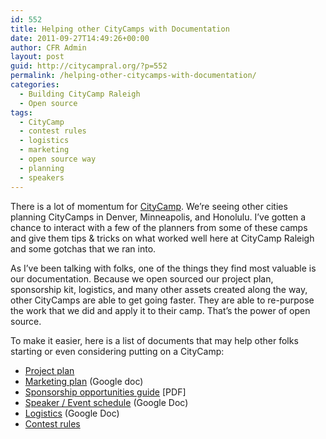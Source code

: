 ```yaml
---
id: 552
title: Helping other CityCamps with Documentation
date: 2011-09-27T14:49:26+00:00
author: CFR Admin
layout: post
guid: http://citycampral.org/?p=552
permalink: /helping-other-citycamps-with-documentation/
categories:
  - Building CityCamp Raleigh
  - Open source
tags:
  - CityCamp
  - contest rules
  - logistics
  - marketing
  - open source way
  - planning
  - speakers
---
```

There is a lot of momentum for <a title="CityCamp" href="http://citycamp.govfresh.com/" target="_blank">CityCamp</a>. We&#8217;re seeing other cities planning CityCamps in Denver, Minneapolis, and Honolulu. I&#8217;ve gotten a chance to interact with a few of the planners from some of these camps and give them tips & tricks on what worked well here at CityCamp Raleigh and some gotchas that we ran into.

As I&#8217;ve been talking with folks, one of the things they find most valuable is our documentation. Because we open sourced our project plan, sponsorship kit, logistics, and many other assets created along the way, other CityCamps are able to get going faster. They are able to re-purpose the work that we did and apply it to their camp. That&#8217;s the power of open source.

To make it easier, here is a list of documents that may help other folks starting or even considering putting on a CityCamp:<!--more-->

  * <a title="Project plan" href="http://citycampral.org/get-involved/project-plan/" target="_blank">Project plan</a>
  * <a title="Marketing plan" href="https://docs.google.com/document/d/1rZp6kQYcmQi8OH_4Jw0-hl8EtgD3naYfKJ_-VPUm2Z8/edit?hl=en_US&authkey=CKWVuawF" target="_blank">Marketing plan</a> (Google doc)
  * <a title="Sponsorship opportunities guide" href="http://citycampral.org/wp-content/uploads/2011/05/CityCampRaleigh2011Sponsorship-Opportunities1.pdf" target="_blank">Sponsorship opportunities guide</a> [PDF]
  * <a title="Speaker / Event schedule" href="https://docs.google.com/document/d/158CGt35fYIwgPxIGRyERiO-3sEHN0caK1htX3VQ63qg/edit?hl=en_US&authkey=CNvNn_MD" target="_blank">Speaker / Event schedule</a> (Google Doc)
  * <a title="Logistics" href="https://spreadsheets.google.com/ccc?key=0ApKqGhOcy77YdHFGXzVkNm5VS2Y4M1Z4VnN2RXE3LXc&hl=en&authkey=CLjKz7YK#gid=0" target="_blank">Logistics</a> (Google Doc)
  * <a title="Contest rules" href="http://citycampral.org/get-involved/citycamp-raleigh-contest-official-rules-2011/" target="_blank">Contest rules</a>

&nbsp;